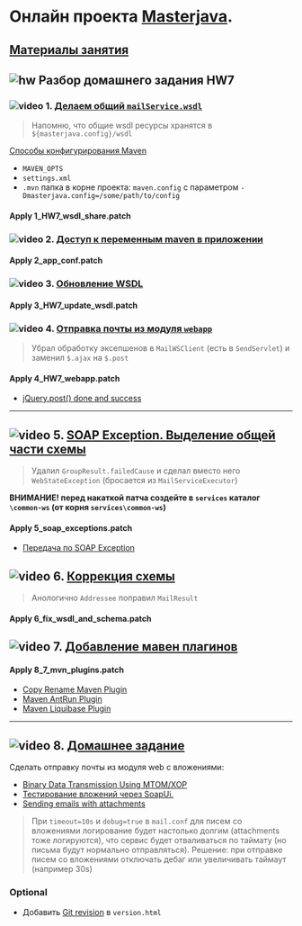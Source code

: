 # Онлайн проекта  <a href="https://github.com/JavaWebinar/masterjava">Masterjava</a>.

## [Материалы занятия](https://drive.google.com/drive/u/0/folders/0B9Ye2auQ_NsFeUFhRGRETk80MkE) 

## ![hw](https://cloud.githubusercontent.com/assets/13649199/13672719/09593080-e6e7-11e5-81d1-5cb629c438ca.png) Разбор домашнего задания HW7

### ![video](https://cloud.githubusercontent.com/assets/13649199/13672715/06dbc6ce-e6e7-11e5-81a9-04fbddb9e488.png) 1. <a href="https://drive.google.com/open?id=0B9Ye2auQ_NsFU1FSVmw2S05sR1U">Делаем общий `mailService.wsdl`</a>
> Напомню, что общие wsdl ресурсы хранятся в `${masterjava.config}/wsdl`

[Способы конфигурирования Maven](https://maven.apache.org/configure.html) 
- `MAVEN_OPTS`
- `settings.xml` 
- `.mvn` папка в корне проекта: `maven.config` с параметром `-Dmasterjava.config=/some/path/to/config`  

#### Apply 1_HW7_wsdl_share.patch
### ![video](https://cloud.githubusercontent.com/assets/13649199/13672715/06dbc6ce-e6e7-11e5-81a9-04fbddb9e488.png) 2. <a href="https://drive.google.com/open?id=0B9Ye2auQ_NsFelpFalNxQVBTc3c">Доступ к переменным maven в приложении</a>
#### Apply 2_app_conf.patch
### ![video](https://cloud.githubusercontent.com/assets/13649199/13672715/06dbc6ce-e6e7-11e5-81a9-04fbddb9e488.png) 3. [Обновление WSDL](https://drive.google.com/file/d/0B9Ye2auQ_NsFWDFRYm5uNlJlNmM)
#### Apply 3_HW7_update_wsdl.patch
### ![video](https://cloud.githubusercontent.com/assets/13649199/13672715/06dbc6ce-e6e7-11e5-81a9-04fbddb9e488.png) 4. <a href="https://drive.google.com/open?id=0B9Ye2auQ_NsFWHdabmhJV2FUYzQ">Отправка почты из модуля `webapp`</a>
> Убрал обработку эксепшенов в `MailWSClient` (есть в `SendServlet`) и заменил `$.ajax` на `$.post`

#### Apply 4_HW7_webapp.patch

- [jQuery.post() done and success](https://stackoverflow.com/a/22213543/548473)

----
##  ![video](https://cloud.githubusercontent.com/assets/13649199/13672715/06dbc6ce-e6e7-11e5-81a9-04fbddb9e488.png) 5. <a href="https://drive.google.com/open?id=0B9Ye2auQ_NsFZDdwM2ZoX0RsZEU">SOAP Exception. Выделение общей части схемы</a>
> Удалил `GroupResult.failedCause` и сделал вместо него `WebStateException` (бросается из `MailServiceExecutor`)

**ВНИМАНИЕ! перед накаткой патча создейте в `services` каталог `\common-ws` (от корня `services\common-ws`)**
#### Apply 5_soap_exceptions.patch
- <a href="http://blog.idrsolutions.com/2013/10/web-services-exception-handling/">Передача по SOAP Exception</a>

## ![video](https://cloud.githubusercontent.com/assets/13649199/13672715/06dbc6ce-e6e7-11e5-81a9-04fbddb9e488.png) 6. [Коррекция схемы](https://drive.google.com/file/d/0B9Ye2auQ_NsFZ1FmODdWcmlKdUk)
> Анологично `Addressee` поправил `MailResult`

#### Apply 6_fix_wsdl_and_schema.patch

## ![video](https://cloud.githubusercontent.com/assets/13649199/13672715/06dbc6ce-e6e7-11e5-81a9-04fbddb9e488.png) 7. [Добавление мавен плагинов](https://drive.google.com/open?id=0B9Ye2auQ_NsFYnhDWG03Z3R6Y0E)
#### Apply 8_7_mvn_plugins.patch
- [Copy Rename Maven Plugin](https://coderplus.github.io/copy-rename-maven-plugin/usage.html)
- [Maven AntRun Plugin](http://maven.apache.org/plugins/maven-antrun-plugin/usage.html)
- [Maven Liquibase Plugin](http://www.liquibase.org/documentation/maven/)


--------------
##  ![video](https://cloud.githubusercontent.com/assets/13649199/13672715/06dbc6ce-e6e7-11e5-81a9-04fbddb9e488.png) 8. <a href="https://drive.google.com/open?id=0B9Ye2auQ_NsFczZjQVkyNkNLd00">Домашнее задание</a>
Сделать отправку почты из модуля web c вложениями:
- <a href="https://docs.oracle.com/cd/E14571_01/web.1111/e13734/mtom.htm">Binary Data Transmission Using MTOM/XOP</a> 
- <a href="http://www.soapui.org/SOAP-and-WSDL/adding-headers-and-attachments.html">Тестирование вложений через SoapUi.</a>
- <a href="https://commons.apache.org/proper/commons-email/userguide.html">Sending emails with attachments</a>
>  При `timeout=10s` и `debug=true` в `mail.conf` для писем со вложениями логирование будет настолько долгим (attachments тоже логируются), что сервис будет отваливаться по таймату (но письма будут нормально отправляться).
Решение: при отправке писем со вложениями отключать дебаг или увеличивать таймаут (например 30s)
### Optional
- Добавить <a href="https://habrahabr.ru/post/310738/">Git revision</a> в `version.html` 
